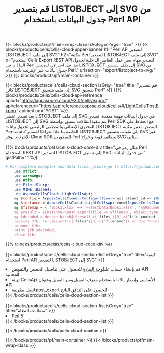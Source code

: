 ﻿---
title:  قم بتصدير LISTOBJECT إلى SVG من جدول البيانات باستخدام Perl API
description:  Aspose.Cells Cloud REST API يدعم تصدير ملف Excel وكائنات داخلية لأنواع ملفات النسق. SDK يدعم أنواع لغات التطوير. وهي تشمل Android و C# و Go و Java و NodeJS و Perl و PHP و Python و Ruby و swift.
url: /ar/perl/export/listobject-to-svg/
---
{{< blocks/products/pf/main-wrap-class isAutogenPage="true" >}}
{{< blocks/products/cells/cells-cloud-upper-banner h1="Perl API لتصدير LISTOBJECT إلى ملف SVG" h2="مكتبة Perl لتصدير LISTOBJECT إلى ملف SVG" p="استخدم Cells Export REST API لتصدير مهام سير عمل العناصر الداخلية لجدول البيانات في Perl. هذا حل احترافي لتصدير LISTOBJECT إلى ملف بتنسيق SVG من جدول بيانات عبر الإنترنت باستخدام Perl." urlsection="export/listobject-to-svg/" >}}
{{< blocks/products/pf/main-container >}}

{{< blocks/products/cells/cells-cloud-section isGrey="true" title="قم بتصدير كائن LISTOBJECT إلى ملف بتنسيق SVG بتنسيق Perl" >}}
{{% blocks/products/cells/cells-cloud-api-reference apiurl="https://api.aspose.cloud/v3.0/cells/export" apireferenceurl="https://apireference.aspose.cloud/cells/#/LightCells/PostExport" apimethod="POST" %}}
<br/>
يعد تصدير عنصر LISTOBJECT إلى ملف SVG من جدول البيانات مهمة معقدة. تصدير LISTOBJECT إلى SVG يتم تنفيذ انتقالات تنسيق بواسطة Perl SDK مع الحفاظ على المحتوى الإنشائي والمنطقي الرئيسي لجدول بيانات LISTOBJECT المصدر. تعتبر مكتبة Perl الخاصة بنا حلاً احترافيًا لتصدير كائنات LISTOBJECT إلى ملفات بتنسيق SVG عبر الإنترنت. يوفر Cloud SDK للمطورين Perl وظائف قوية وإخراج SVG مثالي.
<br/>
<br/>
{{% blocks/products/cells/cells-cloud-code-div title="مثال رمز في Perl باستخدام REST API لتصدير LISTOBJECT إلى تنسيق SVG من جدول البيانات" gistPath="" %}}
  
```perl
# For complete examples and data files, please go to https://github.com/aspose-cells-cloud/aspose-cells-cloud-perl/
    use strict;
    use warnings;
    use utf8; 
    use File::Slurp;
    use MIME::Base64;
    use AsposeCellsCloud::LightCellsApi;
    my $config = AsposeCellsCloud::Configuration->new( client_id => $ENV{'ProductClientId'}, client_secret => $ENV{'ProductClientSecret'});
    my $instance = AsposeCellsCloud::LightCellsApi->new(AsposeCellsCloud::ApiClient->new( $config));
    my $filemap = { 'Book1.xlsx' => '~/TestData/Book1.xlsx', 'myDocument.xlsx' => ~/TestData/myDocument.xlsx'};
    my $result = $instance->post_export(file => $filemap , object_type => 'listobject',format => 'svg');
    my $decoded = decode_base64($result->{'files'}[0]->{'file_content'});
    open(my $fh, '>',$result->{'files'}[0]->{'filename'}) or die "Could not open file!";
    binmode $fh;
    print $fh $decoded;
    close $fh;
```
   
{{% /blocks/products/cells/cells-cloud-code-div %}}
<br/>
<br/>
{{< blocks/products/cells/cells-cloud-section-list isGrey="true" title="كيفية استخدام Perl API لتصدير LISTOBJECT إلى SVG" >}}
<li> قم بإنشاء حساب على<a href="https://dashboard.aspose.cloud/">لوحة القيادة</a> للحصول على تفاصيل الحصص والتفويض API المجانية</li>
<li>تهيئة CellsApi باستخدام معرف العميل وسر العميل وعنوان URL الأساسي وإصدار API</li>
<li>اتصل بطريقة post_export للحصول على التدفق الناتج </li>
{{< /blocks/products/cells/cells-cloud-section-list >}}
<br/>
<br/>
{{< blocks/products/cells/cells-cloud-section-list isGrey="true" title="متطلبات النظام" >}}
<li>Perl 5</li>
{{< /blocks/products/cells/cells-cloud-section-list >}}

{{< /blocks/products/cells/cells-cloud-section >}}

{{< /blocks/products/pf/main-container >}}
{{< /blocks/products/pf/main-wrap-class >}}
